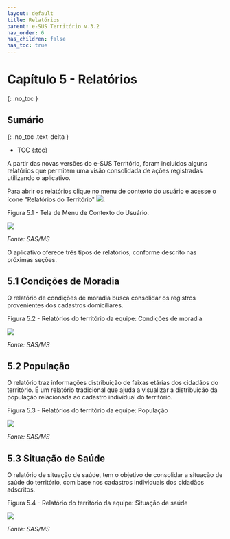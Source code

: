 ```yaml
---
layout: default
title: Relatórios
parent: e-SUS Território v.3.2
nav_order: 6
has_children: false
has_toc: true
---
```



# Capítulo 5 - Relatórios
{: .no_toc }

## Sumário
{: .no_toc .text-delta }

- TOC
{:toc}

A partir das novas versões do e-SUS Território, foram incluídos alguns relatórios que permitem uma visão consolidada de ações registradas utilizando o aplicativo.

Para abrir os relatórios clique no menu de contexto do usuário e acesse o ícone "Relatórios do Território" ![](media/image113.png).

Figura 5.1 - Tela de Menu de Contexto do Usuário.

![](media/image114.png)

*Fonte: SAS/MS*

O aplicativo oferece três tipos de relatórios, conforme descrito nas próximas seções.

## 5.1 Condições de Moradia

O relatório de condições de moradia busca consolidar os registros provenientes dos cadastros domiciliares.

Figura 5.2 - Relatórios do território da equipe: Condições de moradia

![](media/image115.png)

*Fonte: SAS/MS*

## 5.2 População

O relatório traz informações distribuição de faixas etárias dos cidadãos do território. É um relatório tradicional que ajuda a visualizar a distribuição da população relacionada ao cadastro individual do território.

Figura 5.3 - Relatórios do território da equipe: População

![](media/image116.png)

*Fonte: SAS/MS*

## 5.3 Situação de Saúde

O relatório de situação de saúde, tem o objetivo de consolidar a situação de saúde do território, com base nos cadastros individuais dos cidadãos adscritos.

Figura 5.4 - Relatório do território da equipe: Situação de saúde

![](media/image117.png)

*Fonte: SAS/MS*
